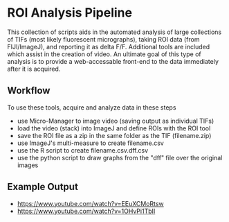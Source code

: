 # ROI Analysis Pipeline
This collection of scripts aids in the automated analysis of large collections of TIFs (most likely fluorescent micrographs), taking ROI data (from FIJI/ImageJ), and reporting it as delta F/F. Additional tools are included which assist in the creation of video. An ultimate goal of this type of analysis is to provide a web-accessable front-end to the data immediately after it is acquired.

## Workflow
To use these tools, acquire and analyze data in these steps

* use Micro-Manager to image video (saving output as individual TIFs)
* load the video (stack) into ImageJ and define ROIs with the ROI tool
* save the ROI file as a zip in the same folder as the TIF (filename.zip)
* use ImageJ's multi-measure to create filename.csv
* use the R script to create filename.csv.dff.csv
* use the python script to draw graphs from the "dff" file over the original images

## Example Output

* https://www.youtube.com/watch?v=EEuXCMoRtsw
* https://www.youtube.com/watch?v=1OHvPi1TbII
